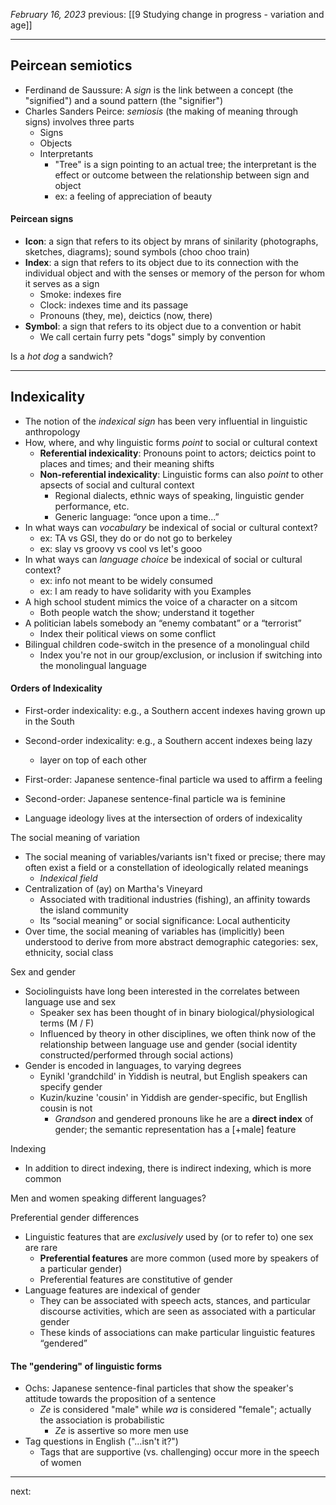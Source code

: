 *February 16, 2023*
previous: [[9 Studying change in progress - variation and age]]

---

## Peircean semiotics
- Ferdinand de Saussure: A *sign* is the link between a concept (the "signified") and a sound pattern (the "signifier")
- Charles Sanders Peirce: *semiosis* (the making of meaning through signs) involves three parts
	- Signs
	- Objects
	- Interpretants
		- "Tree" is a sign pointing to an actual tree; the interpretant is the effect or outcome between the relationship between sign and object
		- ex: a feeling of appreciation of beauty
#### Peircean signs
- **Icon**: a sign that refers to its object by mrans of sinilarity (photographs, sketches, diagrams); sound symbols (choo choo train)
- **Index**: a sign that refers to its object due to its connection with the individual object and with the senses or memory of the person for whom it serves as a sign
	- Smoke: indexes fire
	- Clock: indexes time and its passage
	- Pronouns (they, me), deictics (now, there)
- **Symbol**: a sign that refers to its object due to a convention or habit
	- We call certain furry pets "dogs" simply by convention

Is a *hot dog* a sandwich?

---

## Indexicality
- The notion of the *indexical sign* has been very influential in linguistic anthropology
- How, where, and why linguistic forms *point* to social or cultural context
	- **Referential indexicality**: Pronouns point to actors; deictics point to places and times; and their meaning shifts
	- **Non-referential indexicality**: Linguistic forms can also *point* to other apsects of social and cultural context
		- Regional dialects, ethnic ways of speaking, linguistic gender performance, etc.
		- Generic language: “once upon a time...”
- In what ways can *vocabulary* be indexical of social or cultural context?
	- ex: TA vs GSI, they do or do not go to berkeley
	- ex: slay vs groovy vs cool vs let's gooo
- In what ways can *language choice* be indexical of social or cultural context?
	- ex: info not meant to be widely consumed
	- ex: I am ready to have solidarity with you
Examples
- A high school student mimics the voice of a character on a sitcom
	- Both people watch the show; understand it together
- A politician labels somebody an “enemy combatant” or a “terrorist”
	- Index their political views on some conflict
- Bilingual children code-switch in the presence of a monolingual child
	- Index you're not in our group/exclusion, or inclusion if switching into the monolingual language

#### Orders of Indexicality
- First-order indexicality: e.g., a Southern accent indexes having grown up in the South
- Second-order indexicality: e.g., a Southern accent indexes being lazy  
	- layer on top of each other

- First-order: Japanese sentence-final particle wa used to affirm a feeling
- Second-order: Japanese sentence-final particle wa is feminine

- Language ideology lives at the intersection of orders of indexicality

The social meaning of variation
- The social meaning of variables/variants isn't fixed or precise; there may often exist a field or a constellation of ideologically related meanings
	- *Indexical field*
- Centralization of (ay) on Martha's Vineyard
	- Associated with traditional industries (fishing), an affinity towards the island community
	- Its “social meaning” or social significance: Local authenticity
- Over time, the social meaning of variables has (implicitly) been understood to derive from more abstract demographic categories: sex, ethnicity, social class

Sex and gender
- Sociolinguists have long been interested in the correlates between language use and sex
	- Speaker sex has been thought of in binary biological/physiological terms (M / F)
	- Influenced by theory in other disciplines, we often think now of the relationship between language use and gender (social identity constructed/performed through social actions)
- Gender is encoded in languages, to varying degrees
	- Eynikl 'grandchild' in Yiddish is neutral, but English speakers can specify gender
	- Kuzin/kuzine 'cousin' in Yiddish are gender-specific, but Engllish cousin is not
		- *Grandson* and gendered pronouns like he are a **direct index** of gender; the semantic representation has a [+male] feature


Indexing
- In addition to direct indexing, there is indirect indexing, which is more common

Men and women speaking different languages?

Preferential gender differences
- Linguistic features that are *exclusively* used by (or to refer to) one sex are rare
	- **Preferential features** are more common (used more by speakers of a particular gender)
	- Preferential features are constitutive of gender
- Language features are indexical of gender
	- They can be associated with speech acts, stances, and particular discourse activities, which are seen as associated with a particular gender
	- These kinds of associations can make particular linguistic features “gendered”

#### The "gendering" of linguistic forms
- Ochs: Japanese sentence-final particles that show the speaker's attitude towards the proposition of a sentence
	- *Ze* is considered "male" while *wa* is considered "female"; actually the association is probabilistic
		- *Ze* is assertive so more men use
- Tag questions in English ("…isn't it?")
	- Tags that are supportive (vs. challenging) occur more in the speech of women




---





next:
